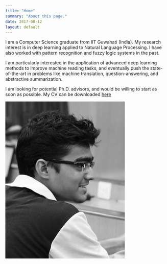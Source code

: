 ```yaml
---
title: "Home"
summary: "About this page."
date: 2017-08-12
layout: default
---
```


I am a Computer Science graduate from IIT Guwahati (India). My research interest is in deep learning applied to Natural Language Processing. I have also worked with pattern recognition and fuzzy logic systems in the past.

I am particularly interested in the application of advanced deep learning methods to improve machine reading tasks, and eventually push the state-of-the-art in problems like machine translation, question-answering, and abstractive summarization.

I am looking for potential Ph.D. advisors, and would be willing to start as soon as possible. My CV can be downloaded [here](assets/DeshRaj.pdf)

![Desh Raj photo](assets/images/desh-bw.jpg "Desh Raj")
